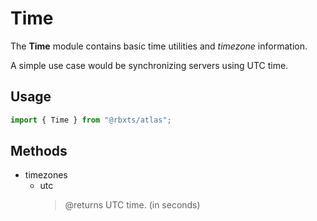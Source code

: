 # Time

The __Time__ module contains basic time utilities and *timezone* information.

A simple use case would be synchronizing servers using UTC time.

## Usage
```typescript
import { Time } from "@rbxts/atlas";
```

## Methods
- timezones
    - utc
        > @returns UTC time. (in seconds)